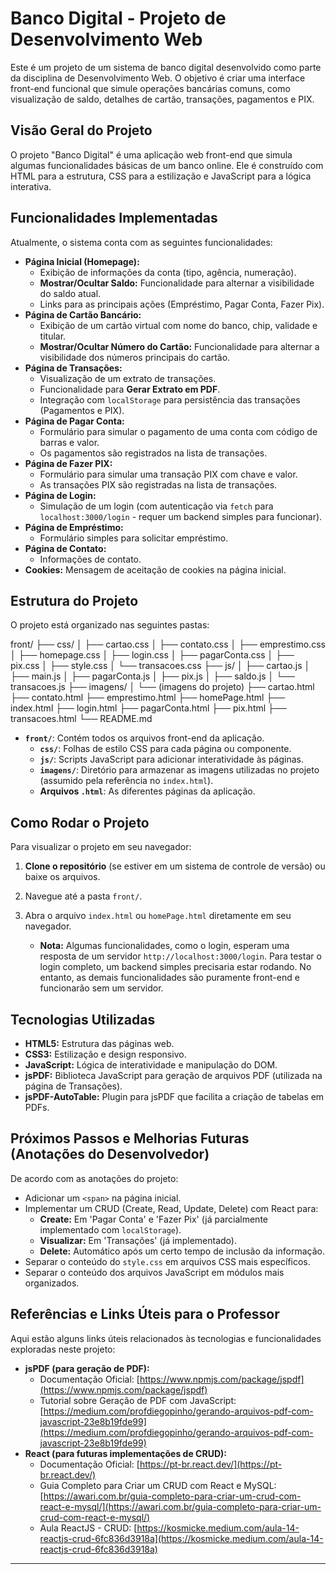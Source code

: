 # Banco Digital - Projeto de Desenvolvimento Web

Este é um projeto de um sistema de banco digital desenvolvido como parte da disciplina de Desenvolvimento Web. O objetivo é criar uma interface front-end funcional que simule operações bancárias comuns, como visualização de saldo, detalhes de cartão, transações, pagamentos e PIX.

## Visão Geral do Projeto

O projeto "Banco Digital" é uma aplicação web front-end que simula algumas funcionalidades básicas de um banco online. Ele é construído com HTML para a estrutura, CSS para a estilização e JavaScript para a lógica interativa.

## Funcionalidades Implementadas

Atualmente, o sistema conta com as seguintes funcionalidades:

* **Página Inicial (Homepage):**
  * Exibição de informações da conta (tipo, agência, numeração).
  * **Mostrar/Ocultar Saldo:** Funcionalidade para alternar a visibilidade do saldo atual.
  * Links para as principais ações (Empréstimo, Pagar Conta, Fazer Pix).
* **Página de Cartão Bancário:**
  * Exibição de um cartão virtual com nome do banco, chip, validade e titular.
  * **Mostrar/Ocultar Número do Cartão:** Funcionalidade para alternar a visibilidade dos números principais do cartão.
* **Página de Transações:**
  * Visualização de um extrato de transações.
  * Funcionalidade para **Gerar Extrato em PDF**.
  * Integração com `localStorage` para persistência das transações (Pagamentos e PIX).
* **Página de Pagar Conta:**
  * Formulário para simular o pagamento de uma conta com código de barras e valor.
  * Os pagamentos são registrados na lista de transações.
* **Página de Fazer PIX:**
  * Formulário para simular uma transação PIX com chave e valor.
  * As transações PIX são registradas na lista de transações.
* **Página de Login:**
  * Simulação de um login (com autenticação via `fetch` para `localhost:3000/login` - requer um backend simples para funcionar).
* **Página de Empréstimo:**
  * Formulário simples para solicitar empréstimo.
* **Página de Contato:**
  * Informações de contato.
* **Cookies:** Mensagem de aceitação de cookies na página inicial.

## Estrutura do Projeto

O projeto está organizado nas seguintes pastas:

front/
├── css/
│   ├── cartao.css
│   ├── contato.css
│   ├── emprestimo.css
│   ├── homepage.css
│   ├── login.css
│   ├── pagarConta.css
│   ├── pix.css
│   ├── style.css
│   └── transacoes.css
├── js/
│   ├── cartao.js
│   ├── main.js
│   ├── pagarConta.js
│   ├── pix.js
│   ├── saldo.js
│   └── transacoes.js
├── imagens/
│   └── (imagens do projeto)
├── cartao.html
├── contato.html
├── emprestimo.html
├── homePage.html
├── index.html
├── login.html
├── pagarConta.html
├── pix.html
├── transacoes.html
└── README.md

* **`front/`**: Contém todos os arquivos front-end da aplicação.
  * **`css/`**: Folhas de estilo CSS para cada página ou componente.
  * **`js/`**: Scripts JavaScript para adicionar interatividade às páginas.
  * **`imagens/`**: Diretório para armazenar as imagens utilizadas no projeto (assumido pela referência no `index.html`).
  * **Arquivos `.html`**: As diferentes páginas da aplicação.

## Como Rodar o Projeto

Para visualizar o projeto em seu navegador:

1. **Clone o repositório** (se estiver em um sistema de controle de versão) ou baixe os arquivos.
2. Navegue até a pasta `front/`.
3. Abra o arquivo `index.html` ou `homePage.html` diretamente em seu navegador.

    * **Nota:** Algumas funcionalidades, como o login, esperam uma resposta de um servidor `http://localhost:3000/login`. Para testar o login completo, um backend simples precisaria estar rodando. No entanto, as demais funcionalidades são puramente front-end e funcionarão sem um servidor.

## Tecnologias Utilizadas

* **HTML5:** Estrutura das páginas web.
* **CSS3:** Estilização e design responsivo.
* **JavaScript:** Lógica de interatividade e manipulação do DOM.
* **jsPDF:** Biblioteca JavaScript para geração de arquivos PDF (utilizada na página de Transações).
* **jsPDF-AutoTable:** Plugin para jsPDF que facilita a criação de tabelas em PDFs.

## Próximos Passos e Melhorias Futuras (Anotações do Desenvolvedor)

De acordo com as anotações do projeto:

* Adicionar um `<span>` na página inicial.
* Implementar um CRUD (Create, Read, Update, Delete) com React para:
  * **Create:** Em 'Pagar Conta' e 'Fazer Pix' (já parcialmente implementado com `localStorage`).
  * **Visualizar:** Em 'Transações' (já implementado).
  * **Delete:** Automático após um certo tempo de inclusão da informação.
* Separar o conteúdo do `style.css` em arquivos CSS mais específicos.
* Separar o conteúdo dos arquivos JavaScript em módulos mais organizados.

## Referências e Links Úteis para o Professor

Aqui estão alguns links úteis relacionados às tecnologias e funcionalidades exploradas neste projeto:

* **jsPDF (para geração de PDF):**
  * Documentação Oficial: [https://www.npmjs.com/package/jspdf](https://www.npmjs.com/package/jspdf)
  * Tutorial sobre Geração de PDF com JavaScript: [https://medium.com/profdiegopinho/gerando-arquivos-pdf-com-javascript-23e8b19fde99](https://medium.com/profdiegopinho/gerando-arquivos-pdf-com-javascript-23e8b19fde99)
* **React (para futuras implementações de CRUD):**
  * Documentação Oficial: [https://pt-br.react.dev/](https://pt-br.react.dev/)
  * Guia Completo para Criar um CRUD com React e MySQL: [https://awari.com.br/guia-completo-para-criar-um-crud-com-react-e-mysql/](https://awari.com.br/guia-completo-para-criar-um-crud-com-react-e-mysql/)
  * Aula ReactJS - CRUD: [https://kosmicke.medium.com/aula-14-reactjs-crud-6fc836d3918a](https://kosmicke.medium.com/aula-14-reactjs-crud-6fc836d3918a)

---
